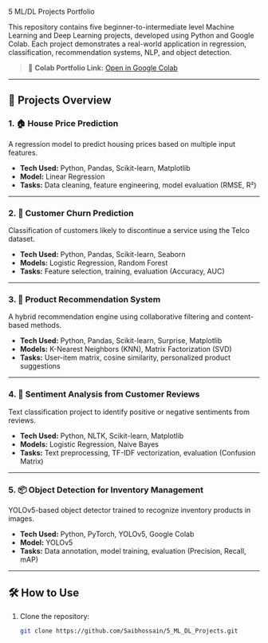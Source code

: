 5 ML/DL Projects Portfolio

This repository contains five beginner-to-intermediate level Machine Learning and Deep Learning projects, developed using Python and Google Colab. Each project demonstrates a real-world application in regression, classification, recommendation systems, NLP, and object detection.

> 🔗 **Colab Portfolio Link:** [Open in Google Colab](https://colab.research.google.com/drive/1dhpXXOZtAYmOuNrl2sSVZIGVU-S0ODae?usp=sharing)

---

## 📁 Projects Overview

### 1. 🏠 House Price Prediction
A regression model to predict housing prices based on multiple input features.
- **Tech Used:** Python, Pandas, Scikit-learn, Matplotlib
- **Model:** Linear Regression
- **Tasks:** Data cleaning, feature engineering, model evaluation (RMSE, R²)

---

### 2. 🔄 Customer Churn Prediction
Classification of customers likely to discontinue a service using the Telco dataset.
- **Tech Used:** Python, Pandas, Scikit-learn, Seaborn
- **Models:** Logistic Regression, Random Forest
- **Tasks:** Feature selection, training, evaluation (Accuracy, AUC)

---

### 3. 🎯 Product Recommendation System
A hybrid recommendation engine using collaborative filtering and content-based methods.
- **Tech Used:** Python, Pandas, Scikit-learn, Surprise, Matplotlib
- **Models:** K-Nearest Neighbors (KNN), Matrix Factorization (SVD)
- **Tasks:** User-item matrix, cosine similarity, personalized product suggestions

---

### 4. 💬 Sentiment Analysis from Customer Reviews
Text classification project to identify positive or negative sentiments from reviews.
- **Tech Used:** Python, NLTK, Scikit-learn, Matplotlib
- **Models:** Logistic Regression, Naive Bayes
- **Tasks:** Text preprocessing, TF-IDF vectorization, evaluation (Confusion Matrix)

---

### 5. 📦 Object Detection for Inventory Management
YOLOv5-based object detector trained to recognize inventory products in images.
- **Tech Used:** Python, PyTorch, YOLOv5, Google Colab
- **Model:** YOLOv5
- **Tasks:** Data annotation, model training, evaluation (Precision, Recall, mAP)

---

## 🛠 How to Use
1. Clone the repository:
   ```bash
   git clone https://github.com/Saibhossain/5_ML_DL_Projects.git
